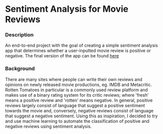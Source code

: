 # Sentiment Analysis for Movie Reviews

### Description

An end-to-end project with the goal of creating a simple sentiment analysis app that determines whether a user-inputted movie review is positive or negative. The final version of the app can be found [here](https://denzel-movie-sentiment-app.herokuapp.com)

### Background

There are many sites where people can write their own reviews and opinions on newly released movie productions, eg. IMDB and Metacritic. Rotten Tomatoes in particular is a commonly used review platform and makes use of a binary rating system for its critic reviews; where 'fresh' means a positive review and 'rotten' means negative. In general, positive reviews largely consist of language that suggest a positive sentiment towards the movie and, conversely, negative reviews consist of language that suggest a negative sentiment. Using this as inspiration, I decided to try and use machine learning to automate the classification of positive and negative reviews using sentiment analysis.
